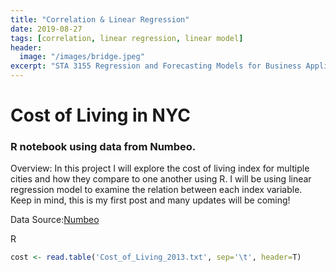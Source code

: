 ```yaml
---
title: "Correlation & Linear Regression"
date: 2019-08-27
tags: [correlation, linear regression, linear model]
header:
  image: "/images/bridge.jpeg"
excerpt: "STA 3155 Regression and Forecasting Models for Business Applications"
---
```


# Cost of Living in NYC
### R notebook using data from Numbeo.
Overview: In this project I will explore the cost of living index for multiple cities and how they compare to one another using R. I will be using linear regression model to examine the relation between each index variable. Keep in mind, this is my first post and many updates will be coming!

Data Source:[Numbeo](https://www.numbeo.com/cost-of-living/rankings_current.jsp)


R
```r
cost <- read.table('Cost_of_Living_2013.txt', sep='\t', header=T)
```

